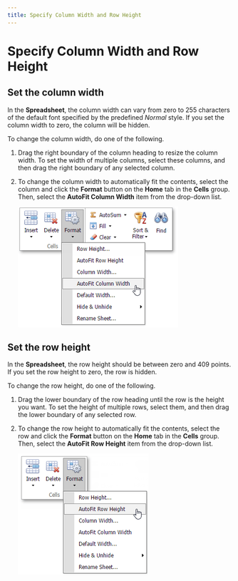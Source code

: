 ```yaml
---
title: Specify Column Width and Row Height
---
```

# Specify Column Width and Row Height
## Set the column width
In the **Spreadsheet**, the column width can vary from zero to 255 characters of the default font specified by the predefined _Normal_ style. If you set the column width to zero, the column will be hidden.
 

To change the column width, do one of the following.
1. Drag the right boundary of the column heading to resize the column width. To set the width of multiple columns, select these columns, and then drag the right boundary of any selected column.
2. To change the column width to automatically fit the contents, select the column and click the **Format** button on the **Home** tab in the **Cells** group. Then, select the **AutoFit Column Width** item from the drop-down list.
	
	![EUD_ASPxSpreadsheet_Home_AutoFitColumnWidth](../../../images/Img26053.png)

## Set the row height
In the **Spreadsheet**, the row height should be between zero and 409 points. If you set the row height to zero, the row is hidden.
 

To change the row height, do one of the following.
1. Drag the lower boundary of the row heading until the row is the height you want. To set the height of multiple rows, select them, and then drag the lower boundary of any selected row.
2. To change the row height to automatically fit the contents, select the row and click the **Format** button on the **Home** tab in the **Cells** group. Then, select the **AutoFit Row Height** item from the drop-down list.
	
	![EUD_ASPxSpreadsheet_Home_AutoFitRowHeight](../../../images/Img26054.png)